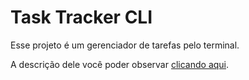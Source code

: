 # Task Tracker CLI

Esse projeto é um gerenciador de tarefas pelo terminal.

A descrição dele você poder observar [clicando aqui](https://roadmap.sh/projects/task-tracker).

